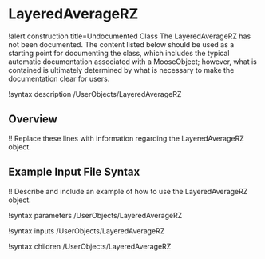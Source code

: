 # LayeredAverageRZ

!alert construction title=Undocumented Class
The LayeredAverageRZ has not been documented. The content listed below should be used as a starting point for
documenting the class, which includes the typical automatic documentation associated with a
MooseObject; however, what is contained is ultimately determined by what is necessary to make the
documentation clear for users.

!syntax description /UserObjects/LayeredAverageRZ

## Overview

!! Replace these lines with information regarding the LayeredAverageRZ object.

## Example Input File Syntax

!! Describe and include an example of how to use the LayeredAverageRZ object.

!syntax parameters /UserObjects/LayeredAverageRZ

!syntax inputs /UserObjects/LayeredAverageRZ

!syntax children /UserObjects/LayeredAverageRZ
